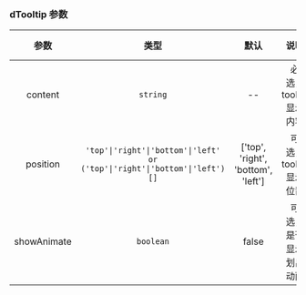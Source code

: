 ### dTooltip 参数

|    参数     |                   类型                   |   默认   |          说明          | 跳转 Demo                                    |
| :---------: | :--------------------------------------: | :------: | :--------------------: | -------------------------------------------- |
|   content   |                 `string`                 |    --    | 必选，tooltip 显示内容 | [基本用法](demo#basic-usage) |
|  position   | `'top'\|'right'\|'bottom'\|'left' or ('top'\|'right'\|'bottom'\|'left')[]` | ['top', 'right', 'bottom', 'left'] | 可选，tooltip 显示位置 | [基本用法](demo#basic-usage) |
| showAnimate |                `boolean`                 |  false   | 可选，是否显示划出动画 | [基本用法](demo#basic-usage) |

